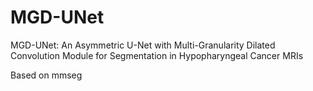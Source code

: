 # MGD-UNet
MGD-UNet: An Asymmetric U-Net with Multi-Granularity Dilated Convolution Module for Segmentation in Hypopharyngeal Cancer MRIs

Based on mmseg
